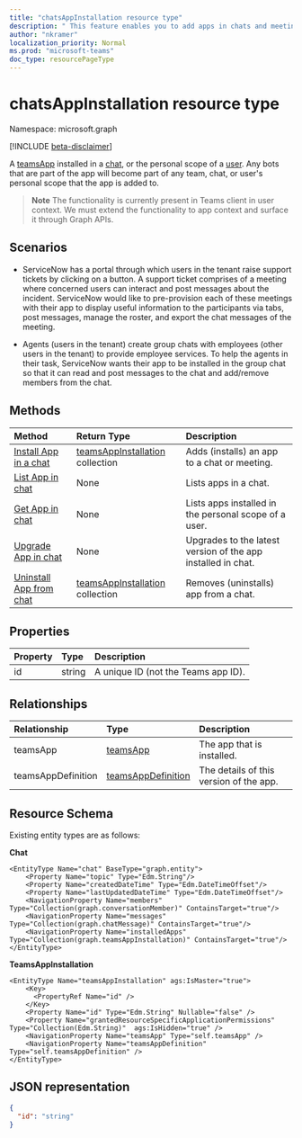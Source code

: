```yaml
---
title: "chatsAppInstallation resource type"
description: " This feature enables you to add apps in chats and meetings."
author: "nkramer"
localization_priority: Normal
ms.prod: "microsoft-teams"
doc_type: resourcePageType
---
```


# chatsAppInstallation resource type

Namespace: microsoft.graph

[!INCLUDE [beta-disclaimer](../../includes/beta-disclaimer.md)]

A [teamsApp](teamsapp.md) installed in a [chat](chat.md), or the personal scope of a [user](user.md). Any bots that are part of the app will become part of any team, chat, or user's personal scope that the app is added to.

> **Note** The functionality is currently present in Teams client in user context. We must extend the functionality to app context and surface it through Graph APIs.

## Scenarios

* ServiceNow has a portal through which users in the tenant raise support tickets by clicking on a button. A support ticket comprises of a meeting where concerned users can interact and post messages about the incident. ServiceNow would like to pre-provision each of these meetings with their app to display useful information to the participants via tabs, post messages, manage the roster, and export the chat messages of the meeting.

* Agents (users in the tenant) create group chats with employees (other users in the tenant) to provide employee services. To help the agents in their task, ServiceNow wants their app to be installed in the group chat so that it can read and post messages to the chat and add/remove members from the chat.

## Methods

| Method       | Return Type  |Description|
|:---------------|:--------|:----------|
|[Install App in a chat](../api/chat-add-installedApps.md) | [teamsAppInstallation](teamsappinstallation.md) collection | Adds (installs) an app to a chat or meeting.|
|[List App in chat](../api/chat-list-installedApps.md) |None | Lists apps in a chat.|
|[Get App in chat](../api/chat-get-installedApps.md) | None | Lists apps installed in the personal scope of a user.|
|[Upgrade App in chat](../api/chat-upgrade-installedApps.md) | None | Upgrades to the latest version of the app installed in chat.|
|[Uninstall App from chat](../api/chat-delete-installedApps.md) | [teamsAppInstallation](teamsappinstallation.md) collection | Removes (uninstalls) app from a chat.|

## Properties

| Property            | Type     | Description |
|:------------------- |:-------- |:----------- |
| id                  | string   | A unique ID (not the Teams app ID). |

## Relationships

| Relationship   | Type    | Description |
|:---------------|:--------|:----------|
|teamsApp|[teamsApp](teamsapp.md)| The app that is installed. |
|teamsAppDefinition|[teamsAppDefinition](teamsappdefinition.md)| The details of this version of the app. |

## Resource Schema

Existing entity types are as follows:

**Chat**
```
<EntityType Name="chat" BaseType="graph.entity">
    <Property Name="topic" Type="Edm.String"/>
    <Property Name="createdDateTime" Type="Edm.DateTimeOffset"/>
    <Property Name="lastUpdatedDateTime" Type="Edm.DateTimeOffset"/>
    <NavigationProperty Name="members" Type="Collection(graph.conversationMember)" ContainsTarget="true"/>
    <NavigationProperty Name="messages" Type="Collection(graph.chatMessage)" ContainsTarget="true"/>
    <NavigationProperty Name="installedApps" Type="Collection(graph.teamsAppInstallation)" ContainsTarget="true"/>
</EntityType>

```

**TeamsAppInstallation**
```
<EntityType Name="teamsAppInstallation" ags:IsMaster="true">
    <Key>
      <PropertyRef Name="id" />
    </Key>
    <Property Name="id" Type="Edm.String" Nullable="false" />
    <Property Name="grantedResourceSpecificApplicationPermissions" Type="Collection(Edm.String)"  ags:IsHidden="true" />
    <NavigationProperty Name="teamsApp" Type="self.teamsApp" />
    <NavigationProperty Name="teamsAppDefinition" Type="self.teamsAppDefinition" />
</EntityType>
```

## JSON representation

<!-- {
  "blockType": "resource",
  "@odata.type": "microsoft.graph.teamsAppInstallation",
  "baseType": "microsoft.graph.entity"
}-->

```json
{
  "id": "string"
}
```
